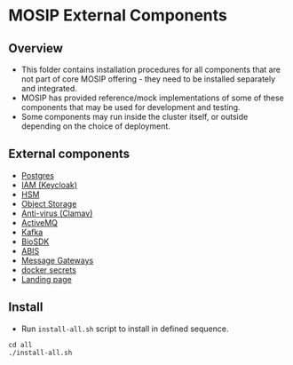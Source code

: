 # MOSIP External Components

## Overview
* This folder contains installation procedures for all components that are not part of core MOSIP offering - they need to be installed separately and integrated.
* MOSIP has provided reference/mock implementations of some of these components that may be used for development and testing.
* Some components may run inside the cluster itself, or outside depending on the choice of deployment. 

## External components
* [Postgres](postgres/README.md)
* [IAM (Keycloak)](iam/README.md)
* [HSM](hsm/README.md)
* [Object Storage](object-store/README.md)
* [Anti-virus (Clamav)](antivirus/clamav/README.md)
* [ActiveMQ](activemq/README.md)
* [Kafka](kafka/README.md)
* [BioSDK](biosdk/README.md)
* [ABIS](abis/README.md)
* [Message Gateways](msg-gateway/README.md)
* [docker secrets](docker-secrets/README.md)
* [Landing page](landing-page/README.md)
## Install
* Run `install-all.sh` script to install in defined sequence.
```
cd all
./install-all.sh
```
